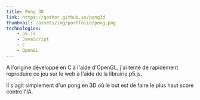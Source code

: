 ```yaml
---
title: Pong 3D
link: https://gothor.github.io/pong3d
thumbnail: /assets/img/portfolio/pong.png
technologies:
    - p5.js
    - JavaScript
    - C
    - OpenGL
---
```


A l'origine développé en C à l'aide d'OpenGL, j'ai tenté de rapidement reproduire ce jeu sur le web à l'aide de la librairie p5.js.

Il s'agit simplement d'un pong en 3D où le but est de faire le plus haut score contre l'IA.